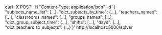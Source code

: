 curl -X POST -H "Content-Type: application/json" -d '{
    "subjects_name_list": [...],
    "dict_subjects_by_time": {...},
    "teachers_names": [...],
    "classrooms_names": [...],
    "groups_names": [...],
    "dict_group_subject_time": {...},
    "shifts": [...],
    "days": [...],
    "dict_teachers_to_subjects": {...}
}' http://localhost:5000/solver
